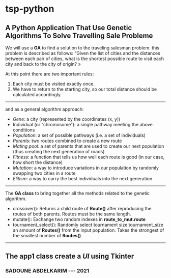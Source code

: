 # tsp-python
## A Python Application That Use Genetic Algorithms To Solve Travelling Sale Probleme

We will use a **GA** to find a solution to the traveling salesman problem. this problem is described as follows: "Given the list of cities and the distances between each
pair of cities, what is the shortest possible route to visit each city and back to the city of origin? »

At this point there are two important rules:

1. Each city must be visited exactly once.
2. We have to return to the starting city, so our total distance should be calculated accordingly.
---
and as a general algorithm approach:
- *Gene*: a city (represented by the coordinates (x, y))
- Individual (or “chromosome”): a single pathway meeting the above conditions
- *Population*: a set of possible pathways (i.e. a set of individuals)
- *Parents*: two routes combined to create a new route
- *Mating pool*: a set of parents that are used to create our next population (thus creating the next generation of roads)
- *Fitness*: a function that tells us how well each route is
good (in our case, how short the distance)
- *Mutation*: a way to introduce variations in our population
by randomly swapping two cities in a route
- *Elitism*: a way to carry the best individuals into the next generation
---
The **GA class** to bring together all the methods related to the genetic algorithm.
- crossover(): Returns a child route of **Route()** after reproducing the routes of both parents. Routes must be the same length.
- mutate(): Exchange two random indexes in **route_to_mut.route**
- tournament_select(): Randomly select tournament size
tournament_size an amount of **Routes()** from the input population. Takes the strongest of the smallest number of **Routes()**.
---
The **app1 class** create a *UI* using **Tkinter**
---
### SADOUNE ABDELKARIM --- 2021
